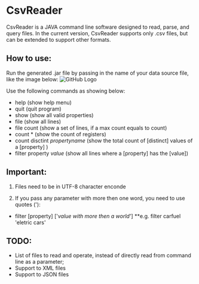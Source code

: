 # CsvReader

CsvReader is a JAVA command line software designed to read, parse, and query files.
In the current version, CsvReader supports only .csv files, but can be extended to support other formats.

## How to use:

Run the generated .jar file by passing in the name of your data source file, like the image below:
![GitHub Logo](https://i.gyazo.com/1c938c56eb843ad6913cc21f2b88b3e0.png)

Use the following commands as showing below:
* help (show help menu)
* quit (quit program)
* show (show all valid properties)
* file (show all lines)
* file count (show a set of lines, if a max count equals to count) 
* count * (show the count of registers) 
* count disctint _propertyname_ (show the total count of [distinct] values of a [property] ) 
* filter property _value_ (show all lines where a [property] has the [value])

## Important:

1) Files need to be in UTF-8 character enconde

2) If you pass any parameter with more then one word, you need to use quotes ('):
* filter [property] ['_value with more then a world_']
**e.g. filter carfuel 'eletric cars'

## TODO:
* List of files to read and operate, instead of directly read from command line as a parameter;
* Support to XML files
* Support to JSON files
